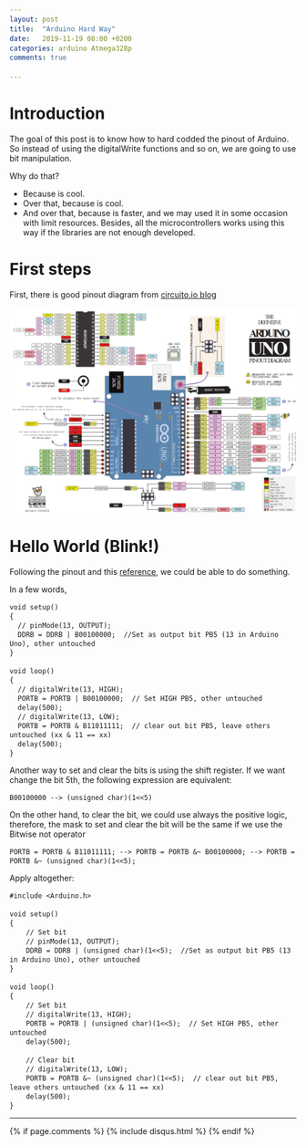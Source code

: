 ```yaml
---
layout: post
title:  "Arduino Hard Way"
date:   2019-11-19 08:00 +0200
categories: arduino Atmega328p
comments: true

---
```


# Introduction

The goal of this post is to know how to hard codded the pinout of Arduino. So instead of using the digitalWrite functions and so on, we are going to use bit manipulation.

Why do that?
- Because is cool.
- Over that, because is cool.
- And over that, because is faster, and we may used it in some occasion with limit resources. Besides, all the microcontrollers works using this way if the libraries are not enough developed.

# First steps
First, there is good pinout diagram from [circuito.io blog](https://www.circuito.io/blog/arduino-uno-pinout/)

![pinout atmega arduino](/assets/cam01/arduino-uno-pinout-diagram.png)

# Hello World (Blink!)
Following the pinout and this [reference](https://www.arduino.cc/en/Reference/PortManipulation), we could be able to do something.

In a few words,

    void setup()
    {
      // pinMode(13, OUTPUT);
      DDRB = DDRB | B00100000;  //Set as output bit PB5 (13 in Arduino Uno), other untouched
    }

    void loop()
    {
      // digitalWrite(13, HIGH);
      PORTB = PORTB | B00100000;  // Set HIGH PB5, other untouched
      delay(500);
      // digitalWrite(13, LOW);
      PORTB = PORTB & B11011111;  // clear out bit PB5, leave others untouched (xx & 11 == xx)
      delay(500);
    }

Another way to set and clear the bits is using the shift register. If we want change the bit 5th, the following expression are equivalent:

    B00100000 --> (unsigned char)(1<<5)

On the other hand, to clear the bit, we could use always the positive logic, therefore, the mask to set and clear the bit will be the same if we use the Bitwise not operator

    PORTB = PORTB & B11011111; --> PORTB = PORTB &~ B00100000; --> PORTB = PORTB &~ (unsigned char)(1<<5);

Apply altogether:

    #include <Arduino.h>

    void setup()
    {
        // Set bit
        // pinMode(13, OUTPUT);
        DDRB = DDRB | (unsigned char)(1<<5);  //Set as output bit PB5 (13 in Arduino Uno), other untouched
    }

    void loop()
    {
        // Set bit
        // digitalWrite(13, HIGH);
        PORTB = PORTB | (unsigned char)(1<<5);  // Set HIGH PB5, other untouched
        delay(500);

        // Clear bit
        // digitalWrite(13, LOW);
        PORTB = PORTB &~ (unsigned char)(1<<5);  // clear out bit PB5, leave others untouched (xx & 11 == xx)
        delay(500);
    }



***

{% if page.comments %}
{% include disqus.html %}
{% endif %}
